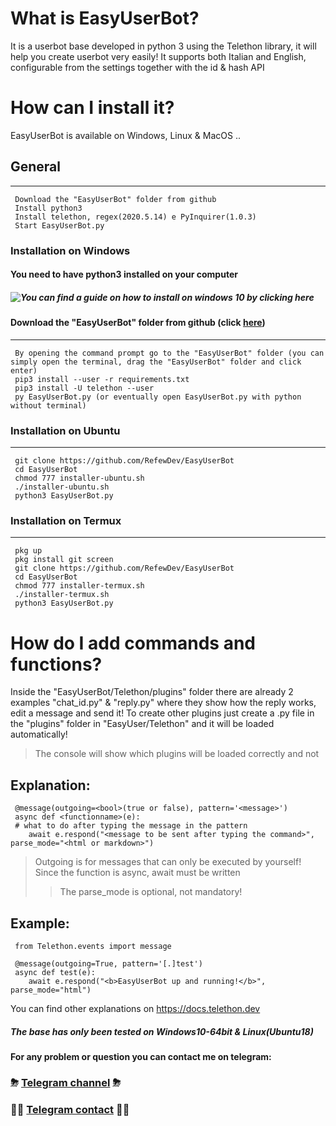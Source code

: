 # What is EasyUserBot?
It is a userbot base developed in python 3 using the Telethon library, it will help you create userbot very easily!
It supports both Italian and English, configurable from the settings together with the id & hash API

# How can I install it?
EasyUserBot is available on Windows, Linux & MacOS ..

## General
------
     Download the "EasyUserBot" folder from github
     Install python3
     Install telethon, regex(2020.5.14) e PyInquirer(1.0.3)
     Start EasyUserBot.py


### Installation on Windows
#### You need to have python3 installed on your computer
##### ![You can find a guide on how to install on windows 10 by clicking here](https://phoenixnap.com/kb/how-to-install-python-3-windows)
#### Download the "EasyUserBot" folder from github (click [here](https://github.com/RefewDev/EasyUserBot/archive/refs/heads/master.zip))
------
     By opening the command prompt go to the "EasyUserBot" folder (you can simply open the terminal, drag the "EasyUserBot" folder and click enter)
     pip3 install --user -r requirements.txt
     pip3 install -U telethon --user
     py EasyUserBot.py (or eventually open EasyUserBot.py with python without terminal)

### Installation on Ubuntu
------
     git clone https://github.com/RefewDev/EasyUserBot
     cd EasyUserBot
     chmod 777 installer-ubuntu.sh
     ./installer-ubuntu.sh
     python3 EasyUserBot.py
     
### Installation on Termux
------
     pkg up
     pkg install git screen
     git clone https://github.com/RefewDev/EasyUserBot
     cd EasyUserBot
     chmod 777 installer-termux.sh
     ./installer-termux.sh
     python3 EasyUserBot.py
     
# How do I add commands and functions?
Inside the "EasyUserBot/Telethon/plugins" folder there are already 2 examples "chat_id.py" & "reply.py" where they show how the reply works, edit a message and send it!
To create other plugins just create a .py file in the "plugins" folder in "EasyUser/Telethon" and it will be loaded automatically!
> The console will show which plugins will be loaded correctly and not

Explanation:
------
     @message(outgoing=<bool>(true or false), pattern='<message>')
     async def <functionname>(e):
     # what to do after typing the message in the pattern
        await e.respond("<message to be sent after typing the command>", parse_mode="<html or markdown>")
> Outgoing is for messages that can only be executed by yourself!
> Since the function is async, await must be written
>> The parse_mode is optional, not mandatory!

Example:
------
     from Telethon.events import message

     @message(outgoing=True, pattern='[.]test')
     async def test(e):
        await e.respond("<b>EasyUserBot up and running!</b>", parse_mode="html")

You can find other explanations on https://docs.telethon.dev

##### The base has only been tested on Windows10-64bit & Linux(Ubuntu18)

**For any problem or question you can contact me on telegram:**
### ⛈ [Telegram channel](https://t.me/RefewDevOfficial) ⛈
### 👨‍💻 [Telegram contact](https://t.me/Refew) 👨‍💻
